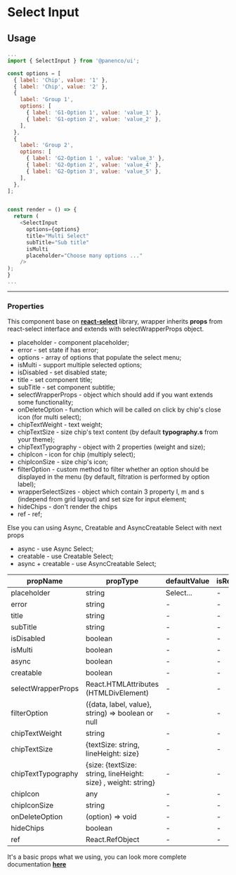 # Select Input

## Usage

```js
...
import { SelectInput } from '@panenco/ui';

const options = [
  { label: 'Chip', value: '1' },
  { label: 'Chip', value: '2' },
  {
    label: 'Group 1',
    options: [
      { label: 'G1-Option 1', value: 'value_1' },
      { label: 'G1-option 2', value: 'value_2' },
    ],
  },
  {
    label: 'Group 2',
    options: [
      { label: 'G2-Option 1 ', value: 'value_3' },
      { label: 'G2-Option 2', value: 'value_4' },
      { label: 'G2-Option 3', value: 'value_5' },
    ],
  },
];


const render = () => {
  return (
    <SelectInput
      options={options}
      title="Multi Select"
      subTitle="Sub title"
      isMulti
      placeholder="Choose many options ..."
    />
);
}
...
```

---

### Properties

This component base on [**react-select**](https://react-select.com/home) library, wrapper inherits **props** from react-select interface and extends with selectWrapperProps object.

- placeholder - component placeholder;
- error - set state if has error;
- options - array of options that populate the select menu;
- isMulti - support multiple selected options;
- isDisabled - set disabled state;
- title - set component title;
- subTitle - set component subtitle;
- selectWrapperProps - object which should add if you want extends some functionality;
- onDeleteOption - function which will be called on click by chip's close icon (for multi select);
- chipTextWeight - text weight;
- chipTextSize - size chip's text content (by default **typography.s** from your theme);
- chipTextTypography - object with 2 properties (weight and size);
- chipIcon - icon for chip (multiply select);
- chipIconSize - size chip's icon;
- filterOption - custom method to filter whether an option should be displayed in the menu (by default, filtration is performed by option label);
- wrapperSelectSizes - object which contain 3 property l, m and s (independ from grid layout) and set size for input element;
- hideChips - don't render the chips
- ref - ref;

Else you can using Async, Creatable and AsyncCreatable Select with next props

- async - use Async Select;
- creatable - use Creatable Select;
- async + creatable - use AsyncCreatable Select;

| propName           | propType                                                      | defaultValue | isRequired |
| ------------------ | ------------------------------------------------------------- | ------------ | ---------- |
| placeholder        | string                                                        | Select...    | -          |
| error              | string                                                        | -            | -          |
| title              | string                                                        | -            | -          |
| subTitle           | string                                                        | -            | -          |
| isDisabled         | boolean                                                       | -            | -          |
| isMulti            | boolean                                                       | -            | -          |
| async              | boolean                                                       | -            | -          |
| creatable          | boolean                                                       | -            | -          |
| selectWrapperProps | React.HTMLAttributes (HTMLDivElement)                         | -            | -          |
| filterOption       | ({data, label, value}, string) => boolean or null             | -            | -          |
| chipTextWeight     | string                                                        | -            | -          |
| chipTextSize       | {textSize: string, lineHeight: size}                          | -            | -          |
| chipTextTypography | {size: {textSize: string, lineHeight: size} , weight: string} | -            | -          |
| chipIcon           | any                                                           | -            | -          |
| chipIconSize       | string                                                        | -            | -          |
| onDeleteOption     | (option) => void                                              | -            | -          |
| hideChips          | boolean                                                       | -            | -          |
| ref                | React.RefObject                                               | -            | -          |

It's a basic props what we using, you can look more complete documentation [**here**](https://react-select.com/home)
